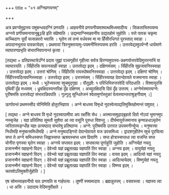 +++
title = "०१ अग्निप्रणयनम्"

+++

अत्र प्रवर्ग्यमुद्वास्य पशुबन्धवदग्निं प्रणयति । आहवनीये प्रणयनीयमाश्वत्थमिध्ममादीप्य । सिकताभिरुपयम्य अग्नये प्रणीयमानायानुब्रू३हि इति संप्रेष्यति । उद्यम्याग्निमाहवनीय उद्यतहोमं जुहोति । यत्ते पावक चकृमा कच्चिदागः पूर्वो यत्सन्नपरो भवासि । घृतेन त्वं तन्वं वर्धयस्व मा मा हिँसीरधिगतं पुरस्तात् स्वाहा । अपादानभूताय पावकायेदम् । प्रथमायां त्रिरनुक्तायामु-पयमनीभिरुपयम्य हरति । उत्तरवेद्यामुपर्यग्नौ धार्यमाणे व्याघारणप्रभृति संभारनिवपनान्तं कृत्वा ।

[तद्यथा = प्रतिप्रस्थात्रेऽग्निं प्रदाय जुह्वां पञ्चगृहीतं गृहीत्वा सर्वत्र हिरण्यमुपास्य-न्नक्ष्णयोत्तरवेदिमुत्तरनाभिं वा व्याघारयति । सिँहीरसि सपत्नसाही स्वाहा । उत्तरवेद्या इदम् । दक्षिणमंसम् । सिँहीरसि सुप्रजावनिस्स्वाहा । उत्तरवेद्या इदम् । उत्तरां श्रोणिम् । सिँहीरसि रायस्पोषवनिस्स्वाहा । उत्तरवेद्या इदम् । दक्षिणां श्रोणिम् । सिँहीरस्यदित्यवनिस्स्वाहा । उत्तरवेद्या इदम् । उत्तरमंसम् । सिँहीरस्यावह देवान्देवयते यजमानाय स्वाहा । उत्तरवेद्या इदम् । मध्ये । भूतेभ्यस्त्वा स्रुचमुद्गृह्य । पौतुद्रवै: १ परिधिभिरुत्तरवेदिं परिदधाति । विश्वायुरसि पृथिवीं दृँह मध्यमम् । ध्रुवक्षिदस्यन्तरिक्षं दृँह दक्षिणम् । अच्युतक्षिदसि दिवं दृँह उत्तरम् । अग्नेर्भस्मास्यग्ने: पुरीषमसि उत्तरवेद्यां संभारान्निवपति । गुल्गुलु सुन्धितेजनं श्वेतामुर्णास्तुकां पेत्वस्यान्तराश्रुङ्गीयाम् ।]

ऊर्णावन्तं प्रथमस्सीद योनिमिति होतुरभिज्ञाय । अग्ने बाधस्व विमृधो नुदस्वेत्याद्यतिमुक्तिहोमान्तं पशुवत् ।

[ तद्यथा - अग्ने बाधस्व वि मृधो नुदस्वापामीवा अप रक्षाँसि सेध । अस्मात्समुद्राद्बृहतो दिवो नोऽपां भूमानमुप नस्सृजेह । यज्ञ प्रतितिष्ठ सुमतौ सुशेवा आ त्वा वसूनि पुरुधा विशन्तु । दीर्घमायुर्यजमानाय कृण्वन्नधाऽमृतेन जरितारमङ्ग्धीह यज्ञः प्रत्यष्ठात् संभारेषु प्रतिष्ठाप्य । अग्ने: पुरीषमसि उत्तरत उपयमनीर्न्युप्य । मनुष्वत्त्वा निधीमहि मनुष्वत्समिधीमहि । अग्ने मनुष्वदङ्गिरो देवान्देवायते यज उपसमिध्य । द्वादशगृहीतेन स्रुचं पूरयित्वा सप्त ते अग्ने समिधस्सप्त जिह्वास्सप्त ऋषयस्सप्त धाम प्रियाणि । सप्त होत्रास्सप्तधा त्वा यजन्ति सप्त योनीरा पृणस्वा घृतेन स्वाहा । अग्नये सप्तवत इदम् । सप्तवत्या पूर्णाहुतिं जुहोति । अग्निर्यज्ञं नयतु प्रजानन्मैनं यज्ञहनो विदन् । देवेभ्यो यज्ञं प्रब्रूतात्प्रप्र यज्ञपतिं तिर स्वाहा । अग्नय इदम् । वायुर्यज्ञं नयतु प्रजानन्मैनं यज्ञहनो विदन् । देवेभ्यो यज्ञं प्रब्रूतात्प्रप्र यज्ञपतिं तिर स्वाहा । वायव इदम् । आदित्यो यज्ञं नयतु प्रजानन्मैनं यज्ञहनो विदन् । देवेभ्यो यज्ञं प्रब्रूतात्प्रप्र यज्ञपतिं तिर स्वाहा । आदित्यायेदम् । विष्णुर्यज्ञं नयतु प्रजानन्मैनं यज्ञहनो विदन् । देवेभ्यो यज्ञं प्रब्रूतात्प्रप्र यज्ञपतिं तिर स्वाहा । विष्णव इदम् । चतस्रोऽतिमुक्तीर्जुहोति । ]

एष सोमस्याहवनीयो यतः प्रणयति स गार्हपत्यः । तूष्णीं स्फ्यमादाय । ब्रह्मन्नुत्तरम् । वसवस्त्वा । यज्ञस्य त्वा । धा असि । उदादाय वेदिमनुवीक्षते ।
